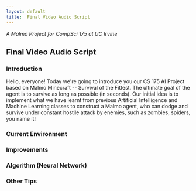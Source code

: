 ```yaml
---
layout: default
title:  Final Video Audio Script
---
```


*A Malmo Project for CompSci 175 at UC Irvine*

## Final Video Audio Script

### Introduction
Hello, everyone! Today we're going to introduce you our CS 175 AI Project based on Malmo Minecraft -- Survival of the Fittest. The ultimate goal of the agent is to survive as long as possible (in seconds). Our initial idea is to implement what we have learnt from previous Artificial Intelligence and Machine Learning classes to construct a Malmo agent, who can dodge and survive under constant hostile attack by enemies, such as zombies, spiders, you name it!

### Current Environment

### Improvements

### Algorithm (Neural Network)

### Other Tips
